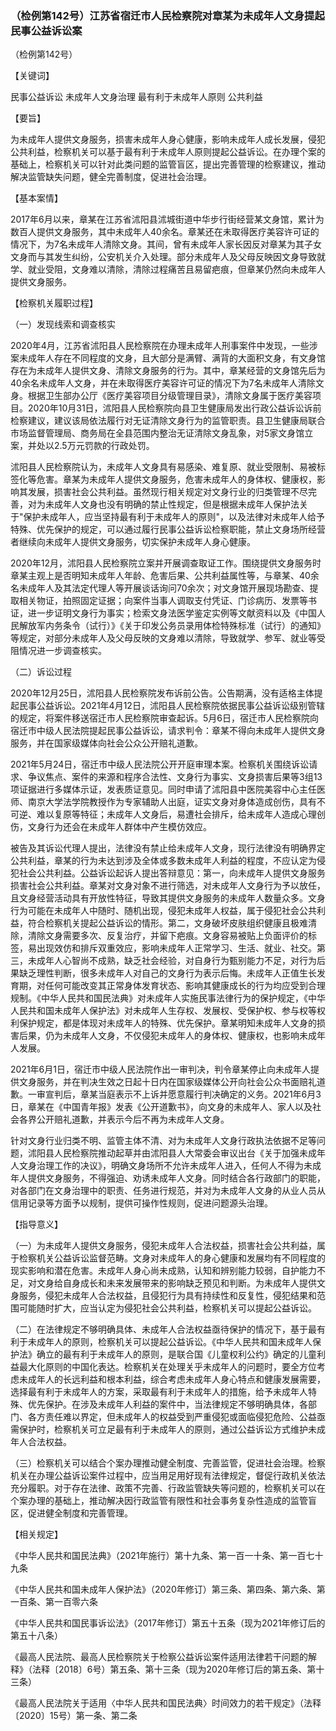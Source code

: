### （检例第142号）江苏省宿迁市人民检察院对章某为未成年人文身提起民事公益诉讼案
（检例第142号）

【关键词】

民事公益诉讼 未成年人文身治理 最有利于未成年人原则 公共利益

【要旨】

为未成年人提供文身服务，损害未成年人身心健康，影响未成年人成长发展，侵犯公共利益，检察机关可以基于最有利于未成年人原则提起公益诉讼。在办理个案的基础上，检察机关可以针对此类问题的监管盲区，提出完善管理的检察建议，推动解决监管缺失问题，健全完善制度，促进社会治理。

【基本案情】

2017年6月以来，章某在江苏省沭阳县沭城街道中华步行街经营某文身馆，累计为数百人提供文身服务，其中未成年人40余名。章某还在未取得医疗美容许可证的情况下，为7名未成年人清除文身。其间，曾有未成年人家长因反对章某为其子女文身而与其发生纠纷，公安机关介入处理。部分未成年人及父母反映因文身导致就学、就业受阻，文身难以清除，清除过程痛苦且易留疤痕，但章某仍然向未成年人提供文身服务。

【检察机关履职过程】

（一）发现线索和调查核实

2020年4月，江苏省沭阳县人民检察院在办理未成年人刑事案件中发现，一些涉案未成年人存在不同程度的文身，且大部分是满臂、满背的大面积文身，有文身馆存在为未成年人提供文身、清除文身服务的行为。其中，章某经营的文身馆先后为40余名未成年人文身，并在未取得医疗美容许可证的情况下为7名未成年人清除文身。根据卫生部办公厅《医疗美容项目分级管理目录》，清除文身属于医疗美容项目。2020年10月31日，沭阳县人民检察院向县卫生健康局发出行政公益诉讼诉前检察建议，建议该局依法履行对无证清除文身行为的监管职责。县卫生健康局联合市场监督管理局、商务局在全县范围内整治无证清除文身乱象，对5家文身馆立案，并处以2.5万元罚款的行政处罚。

沭阳县人民检察院认为，未成年人文身具有易感染、难复原、就业受限制、易被标签化等危害。章某为未成年人提供文身服务，危害未成年人的身体权、健康权，影响其发展，损害社会公共利益。虽然现行相关规定对文身行业的归类管理不尽完善，对为未成年人文身也没有明确的禁止性规定，但是根据未成年人保护法关于"保护未成年人，应当坚持最有利于未成年人的原则"，以及法律对未成年人给予特殊、优先保护的规定，可以通过履行民事公益诉讼检察职能，禁止文身场所经营者继续向未成年人提供文身服务，切实保护未成年人身心健康。

2020年12月，沭阳县人民检察院立案并开展调查取证工作。围绕提供文身服务时章某主观上是否明知未成年人年龄、危害后果、公共利益属性等，与章某、40余名未成年人及其法定代理人等开展谈话询问70余次；对文身馆开展现场勘查、提取相关物证，拍照固定证据；向案件当事人调取支付凭证、门诊病历、发票等书证，进一步证明文身行为事实；检索文身法医学鉴定实例等文献资料以及《中国人民解放军内务条令（试行）》《关于印发公务员录用体检特殊标准（试行）的通知》等规定，对部分未成年人及父母反映的文身难以清除，导致就学、参军、就业等受阻情况进一步调查核实。

（二）诉讼过程

2020年12月25日，沭阳县人民检察院发布诉前公告。公告期满，没有适格主体提起民事公益诉讼。2021年4月12日，沭阳县人民检察院依据民事公益诉讼级别管辖的规定，将案件移送宿迁市人民检察院审查起诉。5月6日，宿迁市人民检察院向宿迁市中级人民法院提起民事公益诉讼，请求判令：章某不得向未成年人提供文身服务，并在国家级媒体向社会公众公开赔礼道歉。

2021年5月24日，宿迁市中级人民法院公开开庭审理本案。检察机关围绕诉讼请求、争议焦点、案件的来源和程序合法性、文身行为事实、文身损害后果等3组13项证据进行多媒体示证，发表质证意见。同时申请了沭阳县中医院美容中心主任医师、南京大学法学院教授作为专家辅助人出庭，证实文身对身体造成创伤，具有不可逆、难以复原等特征；未成年人文身后，易遭社会排斥，给未成年人造成心理创伤，文身行为还会在未成年人群体中产生模仿效应。

被告及其诉讼代理人提出，法律没有禁止给未成年人文身，现行法律没有明确界定公共利益，章某的行为未达到涉及全体或多数未成年人利益的程度，不应认定为侵犯社会公共利益。公益诉讼起诉人提出答辩意见：第一，向未成年人提供文身服务损害社会公共利益。章某对文身对象不进行筛选，对未成年人文身行为予以放任，且文身经营活动具有开放性特征，导致其提供文身服务的未成年人数量众多。文身行为可能在未成年人中随时、随机出现，侵犯未成年人权益，属于侵犯社会公共利益，符合检察机关提起公益诉讼的情形。第二，文身破坏皮肤组织健康且极难清除，清除文身需要多次、反复治疗，并留下疤痕。文身容易被贴上负面评价的标签，易出现效仿和排斥双重效应，影响未成年人正常学习、生活、就业、社交。第三，未成年人心智尚不成熟，缺乏社会经验，对自身行为甄别能力不足，对行为后果缺乏理性判断，很多未成年人对自己的文身行为表示后悔。未成年人正值生长发育期，对任何可能改变其正常身体发育状态、影响其健康成长的行为均应受到合理规制。《中华人民共和国民法典》对未成年人实施民事法律行为的保护规定，《中华人民共和国未成年人保护法》对未成年人生存权、发展权、受保护权、参与权等权利保护规定，都是体现对未成年人的特殊、优先保护。章某明知未成年人文身的损害后果，仍为未成年人文身，不仅侵犯未成年人的身体权、健康权，也影响未成年人发展。

2021年6月1日，宿迁市中级人民法院作出一审判决，判令章某停止向未成年人提供文身服务，并在判决生效之日起十日内在国家级媒体公开向社会公众书面赔礼道歉。一审宣判后，章某当庭表示不上诉并愿意履行判决确定的义务。2021年6月3日，章某在《中国青年报》发表《公开道歉书》，向文身的未成年人、家人以及社会各界公开赔礼道歉，并表示今后不再为未成年人文身。

针对文身行业归类不明、监管主体不清、对为未成年人文身行政执法依据不足等问题，沭阳县人民检察院推动起草并由沭阳县人大常委会审议出台《关于加强未成年人文身治理工作的决议》，明确文身场所不允许未成年人进入，任何人不得为未成年人提供文身服务，不得强迫、劝诱未成年人文身。同时结合各行政部门的职能，对各部门在文身治理中的职责、任务进行规范，并对为未成年人文身的从业人员从信用记录等方面予以规制，提供可操作性规则，促进问题源头治理。

【指导意义】

（一）为未成年人提供文身服务，侵犯未成年人合法权益，损害社会公共利益，属于检察机关公益诉讼监督范畴。文身对未成年人的身心健康和发展均有不同程度的现实影响和潜在危害。未成年人身心尚未成熟，认知和辨别能力较弱，自护能力不足，对文身给自身成长和未来发展带来的影响缺乏预见和判断。为未成年人提供文身服务，侵犯未成年人合法权益，且侵犯行为具有持续性和反复性，侵犯结果和范围可能随时扩大，应当认定为侵犯社会公共利益，检察机关可以提起公益诉讼。

（二）在法律规定不够明确具体、未成年人合法权益亟待保护的情况下，基于最有利于未成年人的原则，检察机关可以提起公益诉讼。《中华人民共和国未成年人保护法》确立的最有利于未成年人的原则，是联合国《儿童权利公约》确定的儿童利益最大化原则的中国化表达。检察机关在处理关乎未成年人的问题时，要全方位考虑未成年人的长远利益和根本利益，综合考虑未成年人身心特点和健康发展需要，选择最有利于未成年人的方案，采取最有利于未成年人的措施，给予未成年人特殊、优先保护。在涉及未成年人利益的案件中，当法律规定不够明确具体，各部门、各方责任难以界定，但未成年人的权益受到严重侵犯或面临侵犯危险、公益亟需保护时，检察机关可立足最有利于未成年人的原则，通过公益诉讼方式维护未成年人合法权益。

（三）检察机关可以结合个案办理推动健全制度、完善监管，促进社会治理。检察机关在办理公益诉讼案件过程中，应当用足用好现有法律规定，督促行政机关依法充分履职。对于存在法律、政策不完善、行政监管缺失等问题的，检察机关可以在个案办理的基础上，推动解决因行政监管有限性和社会事务复杂性造成的监管盲区，促进健全制度和完善管理。

【相关规定】

《中华人民共和国民法典》（2021年施行）第十九条、第一百一十条、第一百七十九条

《中华人民共和国未成年人保护法》（2020年修订）第三条、第四条、第六条、第一百条、第一百零六条

《中华人民共和国民事诉讼法》（2017年修订）第五十五条（现为2021年修订后的第五十八条）

《最高人民法院、最高人民检察院关于检察公益诉讼案件适用法律若干问题的解释》（法释〔2018〕6号）第五条、第十三条（现为2020年修订后的第五条、第十三条）

《最高人民法院关于适用〈中华人民共和国民法典〉时间效力的若干规定》（法释〔2020〕15号）第一条、第二条
